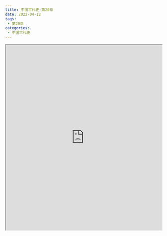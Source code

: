 ```yaml
---
title: 中国古代史-第20章
date: 2022-04-12
tags:
 - 第20章
categories:
 - 中国古代史
---
```




<iframe src="https://wanli.yourtools.icu/pdf/web/viewer.html?file=https://vkceyugu.cdn.bspapp.com/VKCEYUGU-98958311-3e7b-45a4-9247-ea869d6246c3/beba36f9-10e0-4dc2-b019-ad36337b9dfc.pdf" width="100%" height="600px"></iframe>
